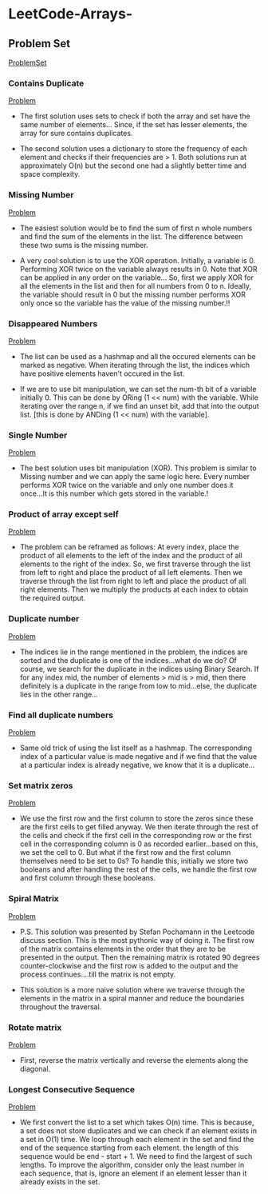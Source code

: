 # LeetCode-Arrays-

## Problem Set

[ProblemSet](https://seanprashad.com/leetcode-patterns/)

### Contains Duplicate
[Problem](https://leetcode.com/problems/contains-duplicate/)

* The first solution uses sets to check if both the array and set have the same number of elements...
Since, if the set has lesser elements, the array for sure contains duplicates.

* The second solution uses a dictionary to store the frequency of each element and checks if their frequencies are > 1.
Both solutions run at approximately O(n) but the second one had a slightly better time and space complexity.

### Missing Number 
[Problem](https://https://leetcode.com/problems/missing-number/)

* The easiest solution would be to find the sum of first n whole numbers and find the sum of the elements in the list. The difference between these two sums is the missing number.

* A very cool solution is to use the XOR operation. Initially, a variable is 0. Performing XOR twice on the variable always results in 0. Note that XOR can be applied in any order on the variable...
So, first we apply XOR for all the elements in the list and then for all numbers from 0 to n. Ideally, the variable should result in 0 but the missing number performs XOR only once so the variable has the value of the missing number.!!

### Disappeared Numbers
[Problem](https://leetcode.com/problems/find-all-numbers-disappeared-in-an-array/)

* The list can be used as a hashmap and all the occured elements can be marked as negative. When iterating through the list, the indices which have positive elements haven't occured in the list.

* If we are to use bit manipulation, we can set the num-th bit of a variable initially 0. This can be done by ORing (1 << num) with the variable. While iterating over the range n, if we find an unset bit, add that into the output list. [this is done by ANDing (1 << num) with the variable].

### Single Number
[Problem](https://leetcode.com/problems/single-number/)

* The best solution uses bit manipulation (XOR). This problem is similar to Missing number and we can apply the same logic here. Every number performs XOR twice on the variable and only one number does it once...It is this number which gets stored in the variable.!

### Product of array except self
[Problem](https://leetcode.com/problems/product-of-array-except-self/)

* The problem can be reframed as follows: At every index, place the product of all elements to the left of the index and the product of all elements to the right of the index. So, we first traverse through the list from left to right and place the product of all left elements. Then we traverse through the list from right to left and place the product of all right elements. Then we multiply the products at each index to obtain the required output.

### Duplicate number
[Problem](https://leetcode.com/problems/find-the-duplicate-number/)

* The indices lie in the range mentioned in the problem, the indices are sorted and the duplicate is one of the indices...what do we do?
Of course, we search for the duplicate in the indices using Binary Search.
If for any index mid, the number of elements > mid is > mid, then there definitely is a duplicate in the range from low to mid...else, the duplicate lies in the other range...

### Find all duplicate numbers
[Problem](https://leetcode.com/problems/find-all-duplicates-in-an-array/)

* Same old trick of using the list itself as a hashmap. The corresponding index of a particular value is made negative and if we find that the value at a particular index is already negative, we know that it is a duplicate...

### Set matrix zeros
[Problem](https://leetcode.com/problems/set-matrix-zeroes/)

* We use the first row and the first column to store the zeros since these are the first cells to get filled anyway.
We then iterate through the rest of the cells and check if the first cell in the corresponding row or the first cell in the corresponding column is 0 as recorded earlier...based on this, we set the cell to 0.
But what if the first row and the first column themselves need to be set to 0s? To handle this, initially we store two booleans and after handling the rest of the cells, we handle the first row and first column through these booleans. 

### Spiral Matrix
[Problem](https://leetcode.com/problems/spiral-matrix/)

* P.S. This solution was presented by Stefan Pochamann in the Leetcode discuss section.
This is the most pythonic way of doing it. The first row of the matrix contains elements in the order that they are to be presented in the output. Then the remaining matrix is rotated 90 degrees counter-clockwise and the first row is added to the output and the process continues....till the matrix is not empty.

* This solution is a more naive solution where we traverse through the elements in the matrix in a spiral manner and reduce the boundaries throughout the traversal.

### Rotate matrix
[Problem](https://leetcode.com/problems/rotate-image/)

* First, reverse the matrix vertically and reverse the elements along the diagonal.

### Longest Consecutive Sequence
[Problem](https://leetcode.com/problems/longest-consecutive-sequence/)

* We first convert the list to a set which takes O(n) time. This is because, a set does not store duplicates and we can check if an element exists in a set in O(1) time.
We loop through each element in the set and find the end of the sequence starting from each element. the length of this sequence would be end - start + 1. We need to find the largest of such lengths.
To improve the algorithm, consider only the least number in each sequence, that is, ignore an element if an element lesser than it already exists in the set.

